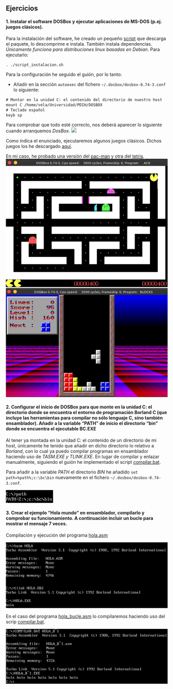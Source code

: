 ## Ejercicios

#### 1. Instalar el software DOSBox y ejecutar aplicaciones de MS-DOS (p.ej. juegos clásicos).
Para la instalación del software, he creado un pequeño [script](https://github.com/sergiovp/PDIH/blob/master/Seminarios/S1/script_instalacion.sh) que descarga el paquete, lo descomprime e instala. También instala dependencias. *Únicamente funciona para distribuciones linux basadas en Debian*. Para ejecutarlo: 
~~~
. ./script_instalacion.sh
~~~

Para la configuración he seguido el guión, por lo tanto:

+ Añadir en la sección `autoexec` del fichero `~/.dosbox/dosbox-0.74-3.conf` lo siguiente:
~~~
# Montar en la unidad C: el contenido del directorio de nuestro host
mount C /home/vela/Universidad/PDIH/DOSBOX
# Teclado español
keyb sp
~~~

Para comprobar que todo esté correcto, nos deberá aparecer lo siguiente cuando arranquemos *DosBox*.
![](https://github.com/sergiovp/PDIH/blob/master/Seminarios/S1/images/configuraci%C3%B3n.png)

Como indica el enunciado, ejecutaremos algunos juegos clásicos. Dichos juegos los he descargado  [aquí](https://www.dosgames.com).

En mi caso, he probado una versión del [pac-man](https://www.dosgames.com/game/ack-man/)  y otra del [tetris](https://www.dosgames.com/game/blocks-from-hell/). 
![](https://github.com/sergiovp/PDIH/blob/master/Seminarios/S1/images/pacman.png) 
![](https://github.com/sergiovp/PDIH/blob/master/Seminarios/S1/images/tetris.png)

#### 2. Configurar el inicio de DOSBox para que monte en la unidad C: el directorio donde se encuentra el entorno de programación Borland C (que incluye las herramientas para compilar no sólo lenguaje C, sino también ensamblador). Añadir a la variable “PATH” de inicio el directorio “bin” donde se encuentra el ejecutable BC.EXE

Al tener ya montada en la unidad C: el contenido de un directorio de mi host, únicamente he tenido que añadir en dicho directorio lo relativo a *Borland*, con lo cual ya puedo compilar programas en ensamblador haciendo uso de *TASM.EXE y TLINK.EXE*.
En lugar de compilar y enlazar manualmente, siguiendo el guión he implementado el script [compilar.bat]().

Para añadir a la variable *PATH* el directorio *BIN* he añadido `set path=%path%;c:\bc\bin` nuevamente en el fichero `~/.dosbox/dosbox-0.74-3.conf`.

![](https://github.com/sergiovp/PDIH/blob/master/Seminarios/S1/images/path.png)

#### 3. Crear el ejemplo “Hola mundo” en ensamblador, compilarlo y comprobar su funcionamiento. A continuación incluir un bucle para mostrar el mensaje 7 veces.

Compilación y ejecución del programa [hola.asm](https://github.com/sergiovp/PDIH/blob/master/Seminarios/S1/sources/hola.asm) 

![](https://github.com/sergiovp/PDIH/blob/master/Seminarios/S1/images/hola.png)

En el caso del programa [hola_bucle.asm](https://github.com/sergiovp/PDIH/blob/master/Seminarios/S1/sources/hola_bucle.asm) lo compilaremos haciendo uso del scrip [compilar.bat]().

![](https://github.com/sergiovp/PDIH/blob/master/Seminarios/S1/images/hola_bucle.png)
